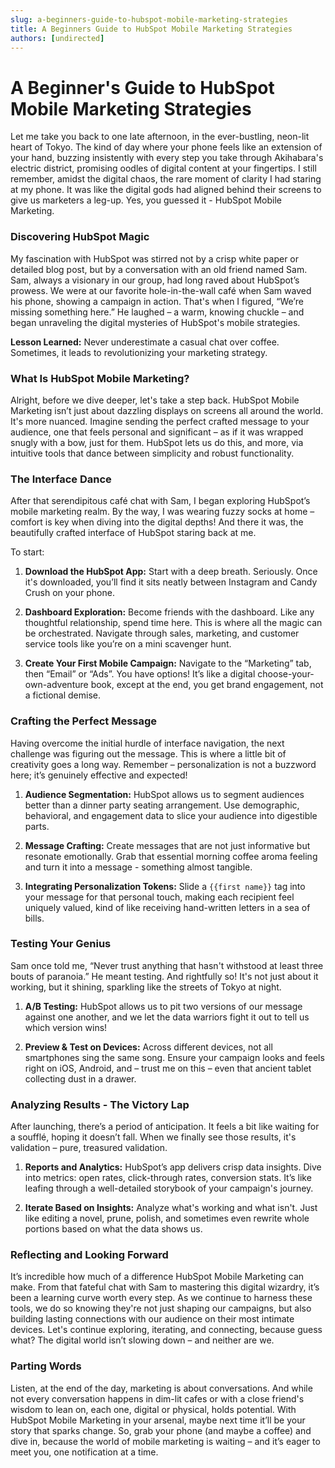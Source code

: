```yaml
---
slug: a-beginners-guide-to-hubspot-mobile-marketing-strategies
title: A Beginners Guide to HubSpot Mobile Marketing Strategies
authors: [undirected]
---
```


# A Beginner's Guide to HubSpot Mobile Marketing Strategies

Let me take you back to one late afternoon, in the ever-bustling, neon-lit heart of Tokyo. The kind of day where your phone feels like an extension of your hand, buzzing insistently with every step you take through Akihabara's electric district, promising oodles of digital content at your fingertips. I still remember, amidst the digital chaos, the rare moment of clarity I had staring at my phone. It was like the digital gods had aligned behind their screens to give us marketers a leg-up. Yes, you guessed it - HubSpot Mobile Marketing.

### Discovering HubSpot Magic

My fascination with HubSpot was stirred not by a crisp white paper or detailed blog post, but by a conversation with an old friend named Sam. Sam, always a visionary in our group, had long raved about HubSpot’s prowess. We were at our favorite hole-in-the-wall café when Sam waved his phone, showing a campaign in action. That's when I figured, “We’re missing something here.” He laughed – a warm, knowing chuckle – and began unraveling the digital mysteries of HubSpot's mobile strategies.

**Lesson Learned:** Never underestimate a casual chat over coffee. Sometimes, it leads to revolutionizing your marketing strategy.

### What Is HubSpot Mobile Marketing?

Alright, before we dive deeper, let's take a step back. HubSpot Mobile Marketing isn’t just about dazzling displays on screens all around the world. It's more nuanced. Imagine sending the perfect crafted message to your audience, one that feels personal and significant – as if it was wrapped snugly with a bow, just for them. HubSpot lets us do this, and more, via intuitive tools that dance between simplicity and robust functionality. 

### The Interface Dance

After that serendipitous café chat with Sam, I began exploring HubSpot’s mobile marketing realm. By the way, I was wearing fuzzy socks at home – comfort is key when diving into the digital depths! And there it was, the beautifully crafted interface of HubSpot staring back at me. 

To start:
1. **Download the HubSpot App:** Start with a deep breath. Seriously. Once it's downloaded, you’ll find it sits neatly between Instagram and Candy Crush on your phone.
   
2. **Dashboard Exploration:** Become friends with the dashboard. Like any thoughtful relationship, spend time here. This is where all the magic can be orchestrated. Navigate through sales, marketing, and customer service tools like you’re on a mini scavenger hunt.

3. **Create Your First Mobile Campaign:** Navigate to the “Marketing” tab, then “Email” or “Ads”. You have options! It’s like a digital choose-your-own-adventure book, except at the end, you get brand engagement, not a fictional demise.

### Crafting the Perfect Message

Having overcome the initial hurdle of interface navigation, the next challenge was figuring out the message. This is where a little bit of creativity goes a long way. Remember – personalization is not a buzzword here; it’s genuinely effective and expected!

1. **Audience Segmentation:** HubSpot allows us to segment audiences better than a dinner party seating arrangement. Use demographic, behavioral, and engagement data to slice your audience into digestible parts.

2. **Message Crafting:** Create messages that are not just informative but resonate emotionally. Grab that essential morning coffee aroma feeling and turn it into a message - something almost tangible.

3. **Integrating Personalization Tokens:** Slide a `{{first name}}` tag into your message for that personal touch, making each recipient feel uniquely valued, kind of like receiving hand-written letters in a sea of bills.

### Testing Your Genius

Sam once told me, “Never trust anything that hasn't withstood at least three bouts of paranoia.” He meant testing. And rightfully so! It's not just about it working, but it shining, sparkling like the streets of Tokyo at night.

1. **A/B Testing:** HubSpot allows us to pit two versions of our message against one another, and we let the data warriors fight it out to tell us which version wins!

2. **Preview & Test on Devices:** Across different devices, not all smartphones sing the same song. Ensure your campaign looks and feels right on iOS, Android, and – trust me on this – even that ancient tablet collecting dust in a drawer.

### Analyzing Results - The Victory Lap

After launching, there’s a period of anticipation. It feels a bit like waiting for a soufflé, hoping it doesn’t fall. When we finally see those results, it's validation – pure, treasured validation.

1. **Reports and Analytics:** HubSpot’s app delivers crisp data insights. Dive into metrics: open rates, click-through rates, conversion stats. It’s like leafing through a well-detailed storybook of your campaign's journey.

2. **Iterate Based on Insights:** Analyze what's working and what isn't. Just like editing a novel, prune, polish, and sometimes even rewrite whole portions based on what the data shows us.

### Reflecting and Looking Forward

It’s incredible how much of a difference HubSpot Mobile Marketing can make. From that fateful chat with Sam to mastering this digital wizardry, it’s been a learning curve worth every step. As we continue to harness these tools, we do so knowing they're not just shaping our campaigns, but also building lasting connections with our audience on their most intimate devices. Let's continue exploring, iterating, and connecting, because guess what? The digital world isn’t slowing down – and neither are we.

### Parting Words

Listen, at the end of the day, marketing is about conversations. And while not every conversation happens in dim-lit cafes or with a close friend's wisdom to lean on, each one, digital or physical, holds potential. With HubSpot Mobile Marketing in your arsenal, maybe next time it’ll be your story that sparks change. So, grab your phone (and maybe a coffee) and dive in, because the world of mobile marketing is waiting – and it’s eager to meet you, one notification at a time.